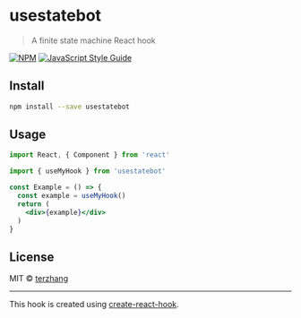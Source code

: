 # usestatebot

> A finite state machine React hook 

[![NPM](https://img.shields.io/npm/v/usestatebot.svg)](https://www.npmjs.com/package/usestatebot) [![JavaScript Style Guide](https://img.shields.io/badge/code_style-standard-brightgreen.svg)](https://standardjs.com)

## Install

```bash
npm install --save usestatebot
```

## Usage

```jsx
import React, { Component } from 'react'

import { useMyHook } from 'usestatebot'

const Example = () => {
  const example = useMyHook()
  return (
    <div>{example}</div>
  )
}
```

## License

MIT © [terzhang](https://github.com/terzhang)

---

This hook is created using [create-react-hook](https://github.com/hermanya/create-react-hook).
